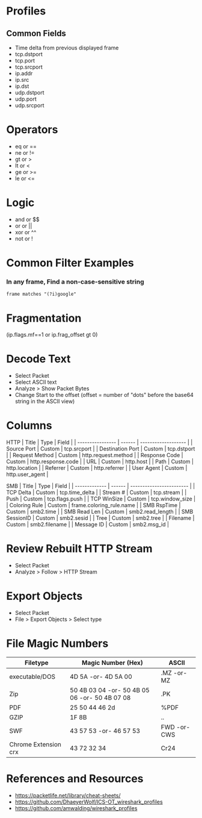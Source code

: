 # Profiles


## Common Fields
- Time delta from previous displayed frame
- tcp.dstport
- tcp.port
- tcp.srcport
- ip.addr
- ip.src
- ip.dst
- udp.dstport
- udp.port
- udp.srcport


# Operators
- eq or ==
- ne or !=
- gt or >
- lt or <
- ge or >=
- le or <=

# Logic
- and or $$
- or or ||
- xor or ^^
- not or !

# Common Filter Examples
### In any frame, Find a non-case-sensitive string
```
frame matches "(?i)google"
```

# Fragmentation
(ip.flags.mf==1 or ip.frag_offset gt 0)

# Decode Text
- Select Packet
- Select ASCII text
- Analyze > Show Packet Bytes
- Change Start to the offset (offset = number of "dots" before the base64 string in the ASCII view)



# Columns
HTTP
| Title            | Type   | Field               |
| ---------------- | ------ | ------------------- |
| Source Port      | Custom | tcp.srcport         |
| Destination Port | Custom | tcp.dstport         |
| Request Method   | Custom | http.request.method |
| Response Code    | Custom | http.response.code  |
| URL              | Custom | http.host           |
| Path             | Custom | http.location       |
| Referrer         | Custom | http.referrer       |
| User Agent       | Custom | http.user_agent     |


SMB
| Title         | Type   | Field                    |
| ------------- | ------ | ------------------------ |
| TCP Delta     | Custom | tcp.time_delta           |
| Stream #      | Custom | tcp.stream               |
| Push          | Custom | tcp.flags.push           |
| TCP WinSize   | Custom | tcp.window_size          |
| Coloring Rule | Custom | frame.coloring_rule.name |
| SMB RspTime   | Custom | smb2.time                |
| SMB Read Len  | Custom | smb2.read_length         |
| SMB SessionID | Custom | smb2.sesid               |
| Tree          | Custom | smb2.tree                |
| Filename      | Custom | smb2.filename            |
| Message ID    | Custom | smb2.msg_id              |



# Review Rebuilt HTTP Stream
- Select Packet
- Analyze > Follow > HTTP Stream

# Export Objects
- Select Packet
- File > Export Objects > Select type

# File Magic Numbers
| Filetype             | Magic Number (Hex)                            | ASCII        |
| -------------------- | --------------------------------------------- | ------------ |
| executable/DOS       | 4D 5A -or- 4D 5A 00                           | .MZ -or- MZ  |
| Zip                  | 50 4B 03 04 -or- 50 4B 05 06 -or- 50 4B 07 08 | .PK          |
| PDF                  | 25 50 44 46 2d                                | %PDF         |
| GZIP                 | 1F 8B                                         | ..           |
| SWF                  | 43 57 53 -or- 46 57 53                        | FWD -or- CWS |
| Chrome Extension crx | 43 72 32 34                                   | Cr24         |



# References and Resources
- https://packetlife.net/library/cheat-sheets/
- https://github.com/DhaeyerWolf/ICS-OT_wireshark_profiles
- https://github.com/amwalding/wireshark_profiles